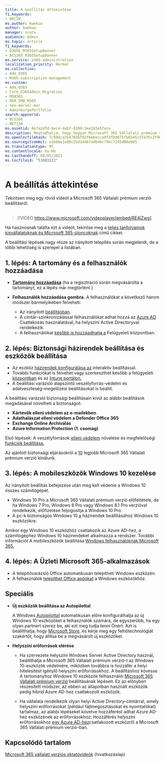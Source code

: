 ```yaml
---
title: A beállítás áttekintése
f1.keywords:
- NOCSH
ms.author: kwekua
author: kwekua
manager: scotv
audience: Admin
ms.topic: article
f1_keywords:
- O365E_M365SetupBanner
- BCS365_M365SetupBanner
ms.service: o365-administration
localization_priority: Normal
ms.collection:
- Adm_O365
- M365-subscription-management
ms.custom:
- Adm_O365
- Core_O365Admin_Migration
- MSB365
- OKR_SMB_M365
- seo-marvel-mar
- AdminSurgePortfolio
search.appverid:
- BCS160
- MET150
ms.assetid: 6e7a2dfd-8ec4-4eb7-8390-3ee103e5fece
description: Megtudhatja, hogy hogyan Microsoft 365 Vállalati prémium verzió, az előfizetéstől a tartományok és felhasználók felvételén át a biztonsági házirendek beállításán át a biztonsági házirendek beállításához.
ms.openlocfilehash: 7c09dca354781bf92f6bbecca0f3fb9875fb654515fe35c2f96cc780a894a764
ms.sourcegitcommit: a1b66e1e80c25d14d67a9b46c79ec7245d88e045
ms.translationtype: MT
ms.contentlocale: hu-HU
ms.lasthandoff: 08/05/2021
ms.locfileid: "53803222"
---
```

# <a name="overview-of-setup"></a>A beállítás áttekintése

Tekintsen meg egy rövid videót a Microsoft 365 Vállalati prémium verzió beállításról.<br><br>

> [!VIDEO https://www.microsoft.com/videoplayer/embed/RE4jZwg] 

Ha hasznosnak találta ezt a videót, tekintse meg a [teljes tanfolyamok kisvállalatoknak és Microsoft 365-újoncoknak](../business-video/index.yml) című cikket.

A beállítási lépések nagy része az irányított telepítés során megjelenik, de a többi lehetőség is szerepel a listában.

## <a name="step-1-add-your-domain-and-users"></a>1. lépés: A tartomány és a felhasználók hozzáadása

   - **[Tartomány hozzáadása](set-up.md#add-your-domain-to-personalize-sign-in)** (ha a regisztráció során megvásárolta a tartományt, [](sign-up.md)ez a lépés már megtörtént.)

   - **Felhasználók hozzáadása gombra.** A felhasználókat a következő három módszer bármelyikében felveheti:
        - Az irányított [beállításban](set-up.md#add-users-in-the-wizard).
        - A címtár-szinkronizálással felhasználókat adhat hozzá az [Azure AD](../enterprise/set-up-directory-synchronization.md) Csatlakozás használatával, ha helyszíni Active Directoryval rendelkezik.
        - A felhasználókat [később is hozzáadhatja a](../admin/add-users/add-users.md) Felügyeleti központban.
## <a name="step-2-set-up-security-policies-and-configure-devices"></a>2. lépés: Biztonsági házirendek beállítása és eszközök beállítása 

  - Az eszköz [házirendek konfigurálása az](set-up.md#protect-your-organization) interaktív beállítással. 
  - További funkciókat is felvehet vagy szerkeszthet később a felügyeleti [központban](view-policies-and-devices.md) és az [Intune portálon.](/intune/tutorial-walkthrough-intune-portal)
  - A beállítási varázsló alapszintű veszélyforrás-védelmi és adatveszteség-megelőzési beállításokat is beállít.
  
  A beállítási varázsló biztonsági beállításain kívül az alábbi beállítások megadásával növelheti a biztonságot:

- **Kártevők elleni védelem az e-mailekben**
- **Adathalászat elleni védelem a Defender Office 365**
- **Exchange Online Archiválás**
- **Azure Information Protection (1. csomag)**

Első lépések: A veszélyforrások [elleni védelem](increase-threat-protection.md) növelése és megfelelőségi [funkciók beállítása.](set-up-compliance.md)

Az ajánlott biztonsági eljárásokról a [10](/office365/admin/security-and-compliance/secure-your-business-data) legjobb Microsoft 365 Vállalati prémium verzió kínálunk.

## <a name="step-3-set-up-and-manage-windows-10-devices"></a>3. lépés: A mobileszközök Windows 10 kezelése

Az irányított beállítás befejezése után meg kell védenie a Windows 10 összes számítógépét.
  
- Windows 10 Pro a Microsoft 365 Vállalati prémium verzió [](pre-requisites-for-data-protection.md) előfeltétele, de ha Windows 7 Pro, Windows 8 Pro vagy Windows 8.1 Pro verzióval rendelkezik, előfizetése feljogosítja a Windows 10 Pro. [](./upgrade-to-windows-pro-creators-update.md)
- A pc-k biztonságos Windows 10 [a](secure-win-10-pcs.md) házirendek beállításához Windows 10 eszközökre.

Amikor egy Windows 10 eszközhöz csatlakozik az Azure AD-hez, a számítógéphez Windows 10 házirendeket alkalmazza a rendszer. További információt A mobileszközök beállítása [Windows felhasználóknak Microsoft 365.](set-up-windows-devices.md)

## <a name="step-4-install-microsoft-365-apps-for-business"></a>4. lépés: A Üzleti Microsoft 365-alkalmazások
- A telepítővarázsló Office automatikusan telepítheti Windows eszközén. [](set-up.md#deploy-office-365-client-apps)
- A felhasználók [telepíthet Office appokat](/office365/admin/setup/install-applications) a Windows eszközökhöz.
     
## <a name="advanced"></a>Speciális
- **Új eszközök beállítása az Autopilottal**
            
     A Windows [Autopilottal](add-autopilot-devices-and-profile.md) automatikusan előre konfigurálhatja  az új Windows 10-eszközöket a felhasználók számára, de [](https://www.microsoft.com/solution-providers/search) egyszerűbb, ha egy olyan partnert szerez be, aki ezt meg tudja tenni Önért. Azt is beállíthatja, hogy [Microsoft Store](https://go.microsoft.com/fwlink/?linkid=874598), és kérje meg egy felhőtechnológiát szakértőt, hogy állítsa be a megvásárolt új eszközöket.

- **Helyszíni erőforrások elérése**

     - Ha szervezete helyszíni Windows Server Active Directory használ, beállíthatja a Microsoft 365 Vállalati prémium verzió-t az Windows 10-eszközök védelmére, miközben továbbra is hozzáfér a helyi hitelesítést igénylő helyszíni erőforrásokhoz. A beállításhoz kövesse A tartományhoz Windows 10 eszközök felhasználói [Microsoft 365 Vállalati prémium verzió](manage-windows-devices.md) beállításának lépéseit. Ez az előnyben részesített módszer, az ebben az állapotban használt eszközök pedig hibrid Azure AD-hez csatlakozott eszközök.

    - Ha vállalata rendelkezik olyan helyi Active Directory-címtárral, amely helyszíni erőforrásokat (például fájlmegosztásokat és nyomtatókat) tartalmaz, az alábbi lépéseket követve hozzáférést adhat Azure AD-hez eszközének az erőforrásokhoz: Hozzáférés helyszíni erőforrásokhoz [egy Azure AD-hez](access-resources.md)csatlakozott eszközről a Microsoft 365 Vállalati prémium verzió-ban.

## <a name="related-content"></a>Kapcsolódó tartalom

[Microsoft 365 vállalati verziós oktatóvideók](../business-video/index.yml) (hivatkozáslap)